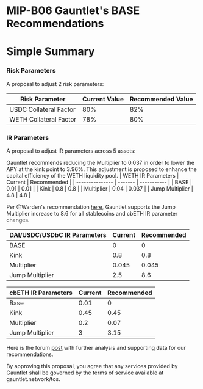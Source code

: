 # MIP-B06 Gauntlet's BASE Recommendations

# Simple Summary

### Risk Parameters

A proposal to adjust 2 risk parameters:

| Risk Parameter         | Current Value | Recommended Value |
| ---------------------- | ------------- | ----------------- |
| USDC Collateral Factor | 80%           | 82%               |
| WETH Collateral Factor | 78%           | 80%               |

### IR Parameters

A proposal to adjust IR parameters across 5 assets:

Gauntlet recommends reducing the Multiplier to 0.037 in order to lower the APY at the kink point to 3.96%. This
adjustment is proposed to enhance the capital efficiency of the WETH liquidity pool. | WETH IR Parameters | Current |
Recommended | | --------------- | ------- | ----------- | | BASE | 0.01 | 0.01 | | Kink | 0.8 | 0.8 | | Multiplier |
0.04 | 0.037 | | Jump Multiplier | 4.8 | 4.8 |

Per @Warden's recommendation
[here](https://forum.moonwell.fi/t/moonwell-base-recommendations-2023-09-11/617/3?u=gauntlet), Gauntlet supports the
Jump Multiplier increase to 8.6 for all stablecoins and cbETH IR parameter changes.

| DAI/USDC/USDbC IR Parameters | Current | Recommended |
| ---------------------------- | ------- | ----------- |
| BASE                         | 0       | 0           |
| Kink                         | 0.8     | 0.8         |
| Multiplier                   | 0.045   | 0.045       |
| Jump Multiplier              | 2.5     | 8.6         |

| cbETH IR Parameters | Current | Recommended |
| ------------------- | ------- | ----------- |
| Base                | 0.01    | 0           |
| Kink                | 0.45    | 0.45        |
| Multiplier          | 0.2     | 0.07        |
| Jump Multiplier     | 3       | 3.15        |

Here is the forum [post](https://forum.moonwell.fi/t/gauntlets-base-recommendations-2023-10-05/645) with further
analysis and supporting data for our recommendations.

By approving this proposal, you agree that any services provided by Gauntlet shall be governed by the terms of service
available at gauntlet.network/tos.
